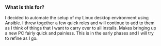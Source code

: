 ### What is this for?

I decided to automate the setup of my Linux desktop environment using Ansible. I threw together a few quick roles and will continue to add to them as I think of things that I want to carry over to all installs. Makes bringing up a new PC fairly quick and painless. This is in the early phases and I will try to refine as I go.
